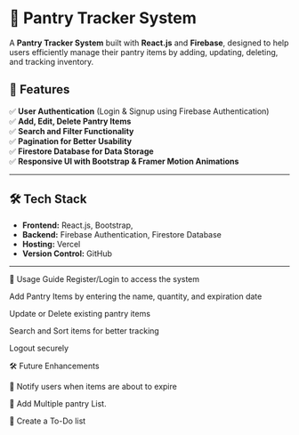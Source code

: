# 🥫 Pantry Tracker System  

A **Pantry Tracker System** built with **React.js** and **Firebase**, designed to help users efficiently manage their pantry items by adding, updating, deleting, and tracking inventory. 

## 🚀 Features  
✅ **User Authentication** (Login & Signup using Firebase Authentication)  
✅ **Add, Edit, Delete Pantry Items**  
✅ **Search and Filter Functionality**  
✅ **Pagination for Better Usability**  
✅ **Firestore Database for Data Storage**  
✅ **Responsive UI with Bootstrap & Framer Motion Animations**  

---

## 🛠️ Tech Stack  
- **Frontend:** React.js, Bootstrap,  
- **Backend:** Firebase Authentication, Firestore Database  
- **Hosting:** Vercel
- **Version Control:**  GitHub

---

🎯 Usage Guide
Register/Login to access the system

Add Pantry Items by entering the name, quantity, and expiration date

Update or Delete existing pantry items

Search and Sort items for better tracking

Logout securely


🛠️ Future Enhancements

🚀 Notify users when items are about to expire

🚀 Add Multiple pantry List.

🚀 Create a To-Do list 
